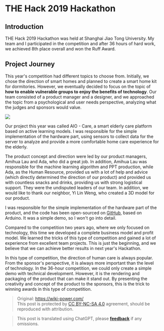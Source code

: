 # THE Hack 2019 Hackathon

## Introduction

THE Hack 2019 Hackathon was held at Shanghai Jiao Tong University. My team and I participated in the competition and after 36 hours of hard work, we achieved 8th place overall and won the Ruff Award.

## Project Journey

This year's competition had different topics to choose from. Initially, we chose the direction of smart homes and planned to create a smart home kit for dormitories. However, we eventually decided to focus on the topic of **how to enable vulnerable groups to enjoy the benefits of technology**. Our team consisted of a product manager and a designer, and we approached the topic from a psychological and user needs perspective, analyzing what the judges and sponsors would value.

![](https://wiki-media-1253965369.cos.ap-guangzhou.myqcloud.com/img/72fa421a32841af4c9cb339132b30fe.jpg)

Our project this year was called AIO - Care, a smart elderly care platform based on active learning models. I was responsible for the simple implementation of the hardware part, using sensors to collect data for the server to analyze and provide a more comfortable home care experience for the elderly.

The product concept and direction were led by our product managers, Amihua Lau and Ada, who did a great job. In addition, Amihua Lau was responsible for the machine learning algorithm and PPT production, while Ada, as the Human Resource, provided us with a lot of help and advice (which directly determined the direction of our product) and provided us with countless snacks and drinks, providing us with strong logistical support. They were the undisputed leaders of our team. In addition, we would like to thank our neighbor, Yi Lin Weng, who created a 3D model for our product.

I was responsible for the simple implementation of the hardware part of the product, and the code has been open-sourced on [GitHub](https://github.com/linyuxuanlin/Project-of-THE-Hack), based on Arduino. It was a simple demo, so I won't go into detail.

Compared to the competition two years ago, where we only focused on technology, this time we developed a complete business model and profit model. We learned the tricks of this type of competition and gained a lot of experience from excellent team projects. This is just the beginning, and we believe that we can achieve better results in next year's Hackathon.

In this type of competition, the direction of human care is always popular. From the sponsor's perspective, it is always more important than the level of technology. In the 36-hour competition, we could only create a simple demo with technical development. However, it is the rendering and packaging of the product that can make it stand out. By presenting the creativity and concept of the product to the sponsors, this is the trick to winning awards in this type of competition.

> Original: <https://wiki-power.com/>  
> This post is protected by [CC BY-NC-SA 4.0](https://creativecommons.org/licenses/by/4.0/deed.en) agreement, should be reproduced with attribution.

> This post is translated using ChatGPT, please [**feedback**](https://github.com/linyuxuanlin/Wiki_MkDocs/issues/new) if any omissions.
